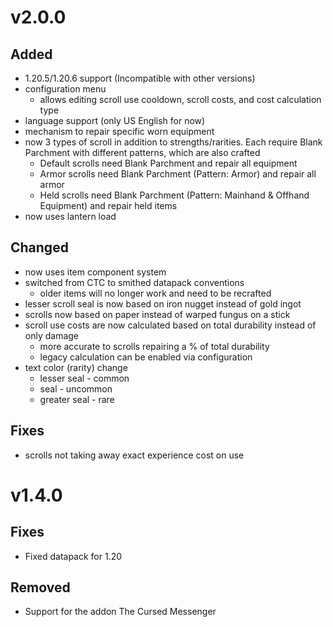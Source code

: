# v2.0.0
## Added
- 1.20.5/1.20.6 support (Incompatible with other versions)
- configuration menu
    - allows editing scroll use cooldown, scroll costs, and cost calculation type
- language support (only US English for now)
- mechanism to repair specific worn equipment
- now 3 types of scroll in addition to strengths/rarities. Each require Blank Parchment with different patterns, which are also crafted
    - Default scrolls need Blank Parchment and repair all equipment
    - Armor scrolls need Blank Parchment (Pattern: Armor) and repair all armor
    - Held scrolls need Blank Parchment (Pattern: Mainhand & Offhand Equipment) and repair held items
- now uses lantern load
## Changed
- now uses item component system
- switched from CTC to smithed datapack conventions
    - older items will no longer work and need to be recrafted
- lesser scroll seal is now based on iron nugget instead of gold ingot
- scrolls now based on paper instead of warped fungus on a stick
- scroll use costs are now calculated based on total durability instead of only damage
    - more accurate to scrolls repairing a % of total durability
    - legacy calculation can be enabled via configuration
- text color (rarity) change
    - lesser seal - common
    - seal - uncommon
    - greater seal - rare
## Fixes
- scrolls not taking away exact experience cost on use

# v1.4.0
## Fixes
- Fixed datapack for 1.20
## Removed
- Support for the addon The Cursed Messenger